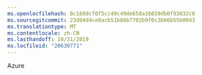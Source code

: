 ```yaml
---
ms.openlocfilehash: 8c168dcf0f5cc49c49de658a16650db0f93832c0
ms.sourcegitcommit: 23d04d4ce0acb51b86b7702b9f0c3bb6b55b0043
ms.translationtype: MT
ms.contentlocale: zh-CN
ms.lasthandoff: 10/31/2019
ms.locfileid: "20630771"
---
```

<Token xmlns:xlink="http://www.w3.org/1999/xlink">Azure</Token>